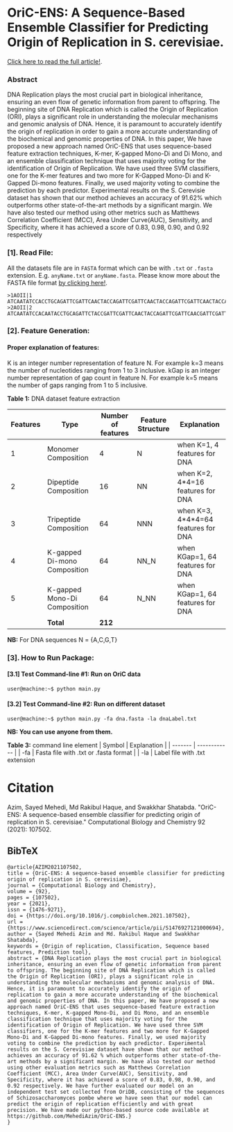 #  OriC-ENS: A Sequence-Based Ensemble Classifier for Predicting Origin of Replication in S. cerevisiae.

[Click here to read the full article!](https://www.sciencedirect.com/science/article/abs/pii/S1476927121000694?via%3Dihub).

### Abstract

DNA Replication plays the most crucial part in biological inheritance, ensuring an even flow of
genetic information from parent to offspring. The beginning site of DNA Replication which is
called the Origin of Replication (ORI), plays a significant role in understanding the molecular
mechanisms and genomic analysis of DNA. Hence, it is paramount to accurately identify the
origin of replication in order to gain a more accurate understanding of the biochemical and
genomic properties of DNA. In this paper, We have proposed a new approach named OriC-ENS
that uses sequence-based feature extraction techniques, K-mer, K-gapped Mono-Di and Di
Mono, and an ensemble classification technique that uses majority voting for the identification of
Origin of Replication. We have used three SVM classifiers, one for the K-mer features and two
more for K-Gapped Mono-Di and K-Gapped Di-mono features. Finally, we used majority
voting to combine the prediction by each predictor. Experimental results on the S. Cerevisie
dataset has shown that our method achieves an accuracy of 91.62% which outperforms other
state-of-the-art methods by a significant margin. We have also tested our method using other
metrics such as Matthews Correlation Coefficient (MCC), Area Under Curve(AUC), Sensitivity,
and Specificity, where it has achieved a score of 0.83, 0.98, 0.90, and 0.92 respectively
### [1]. Read File:
All the datasets file are in `FASTA` format which can be with `.txt` or `.fasta` extension. E.g. `anyName.txt` or  `anyName.fasta`. Please know more about the FASTA file format [by clicking here!](https://en.wikipedia.org/wiki/FASTA_format).

```
>1AOII|1
ATCAATATCCACCTGCAGATTCGATTCAACTACCAGATTCGATTCAACTACCAGATTCGATTCAACTACCACTGCAGATTCGATTCAACTACCAGATTCGATTCAACTACCAGATTCGATAGATTCGATTCAACTACCAGATTCGATTCAACCTACCAGATTCGATTCAACTACCACTGCAGATTCGATTCAACTACCAGATTCGATTCAACTACCAGATTCGATAGATCTACCAGATTCGATTCAACTACCACTGCAGATTCGATTCAACTACCAGATTCGATTCAACTACCAGATTCGATAGAT
>2AOII|2
ATCAATATCCACAATACCTGCAGATTCTACCGATTCGATTCAACTACCAGATTCGATTCAACGATTCGATTCAACTACCAGATTCGATTCAACTACCACTGCAGATTCGATTCAACTACCAGATTCGATTCAACTACCAGATTCGATAGATTCGATTCAACTACCAGATTCGATTCAACCTACCAGATTCGATTCAACTACCACTGCAGATTCGATTCAACTACCAGATTCGATTCAACTACCAGATTCGATAGATCTACCAGATTCGATTCAACTACCACTTACCACTGCAGATTCGATTCAACTACCAGATTCGATTCAACTACCAGATTCGATAGATTCGATTCAACTACCAGATTCGATTCAACCTACCAGATTCGATTCAACTACCACTGCAGATTCGATTCAACTACCAGATTCGATTCAACTACCAGATTCGATAGATCTACCAGATTCGATTCAACTACCACTA
```

### [2]. Feature Generation:

#### Proper explanation of features: 
K is an integer number representation of feature N. For example k=3 means the number of nucleotides ranging from 1 to 3 inclusive.
kGap is an integer number representation of gap count in feature N. For example k=5 means the number of gaps ranging from 1 to 5 inclusive.

**Table 1:**  DNA dataset feature extraction

| Features  | Type  | Number of features  | Feature Structure  | Explanation  |
| --------- | ----- | ------------------- | ------------------ | ------------ |
| 1 | Monomer Composition  | 4  | N | when K=1, 4 features for DNA | 
| 2 | Dipeptide Composition  | 16  | NN | when K=2, 4\*4=16 features for DNA | 
| 3 | Tripeptide Composition  | 64  | NNN | when K=3, 4\*4\*4=64 features for DNA | 
| 4 | K-gapped Di-mono Composition  | 64  | NN_N | when KGap=1, 64 features for DNA |
| 5 | K-gapped Mono-Di Composition  | 64  | N_NN | when KGap=1, 64 features for DNA |
|  | **Total**  | **212**  |  |  |

**NB:** For DNA sequences N = {A,C,G,T}


### [3]. How to Run Package:

#### [3.1] Test Command-line #1: Run on OriC data
```console
user@machine:~$ python main.py
```

#### [3.2] Test Command-line #2: Run on different dataset
```console
user@machine:~$ python main.py -fa dna.fasta -la dnaLabel.txt
```

**NB: You can use anyone from them.**

**Table 3:**  command line element
| Symbol  | Explanation  |
| ------- | ------------ |
| -fa | Fasta file with .txt or .fasta format  |
| -la | Label file with .txt extension  


# Citation
Azim, Sayed Mehedi, Md Rakibul Haque, and Swakkhar Shatabda. "OriC-ENS: A sequence-based ensemble classifier for predicting origin of replication in S. cerevisiae." Computational Biology and Chemistry 92 (2021): 107502.
## BibTeX
```
@article{AZIM2021107502,
title = {OriC-ENS: A sequence-based ensemble classifier for predicting origin of replication in S. cerevisiae},
journal = {Computational Biology and Chemistry},
volume = {92},
pages = {107502},
year = {2021},
issn = {1476-9271},
doi = {https://doi.org/10.1016/j.compbiolchem.2021.107502},
url = {https://www.sciencedirect.com/science/article/pii/S1476927121000694},
author = {Sayed Mehedi Azim and Md. Rakibul Haque and Swakkhar Shatabda},
keywords = {Origin of replication, Classification, Sequence based features, Prediction tool},
abstract = {DNA Replication plays the most crucial part in biological inheritance, ensuring an even flow of genetic information from parent to offspring. The beginning site of DNA Replication which is called the Origin of Replication (ORI), plays a significant role in understanding the molecular mechanisms and genomic analysis of DNA. Hence, it is paramount to accurately identify the origin of replication to gain a more accurate understanding of the biochemical and genomic properties of DNA. In this paper, We have proposed a new approach named OriC-ENS that uses sequence-based feature extraction techniques, K-mer, K-gapped Mono-Di, and Di Mono, and an ensemble classification technique that uses majority voting for the identification of Origin of Replication. We have used three SVM classifiers, one for the K-mer features and two more for K-Gapped Mono-Di and K-Gapped Di-mono features. Finally, we used majority voting to combine the prediction by each predictor. Experimental results on the S. Cerevisiae dataset have shown that our method achieves an accuracy of 91.62 % which outperforms other state-of-the-art methods by a significant margin. We have also tested our method using other evaluation metrics such as Matthews Correlation Coefficient (MCC), Area Under Curve(AUC), Sensitivity, and Specificity, where it has achieved a score of 0.83, 0.98, 0.90, and 0.92 respectively. We have further evaluated our model on an independent test set collected from OriDB, consisting of the sequences of Schizosaccharomyces pombe where we have seen that our model can predict the origin of replication efficiently and with great precision. We have made our python-based source code available at https://github.com/MehediAzim/OriC-ENS.}
}
```
